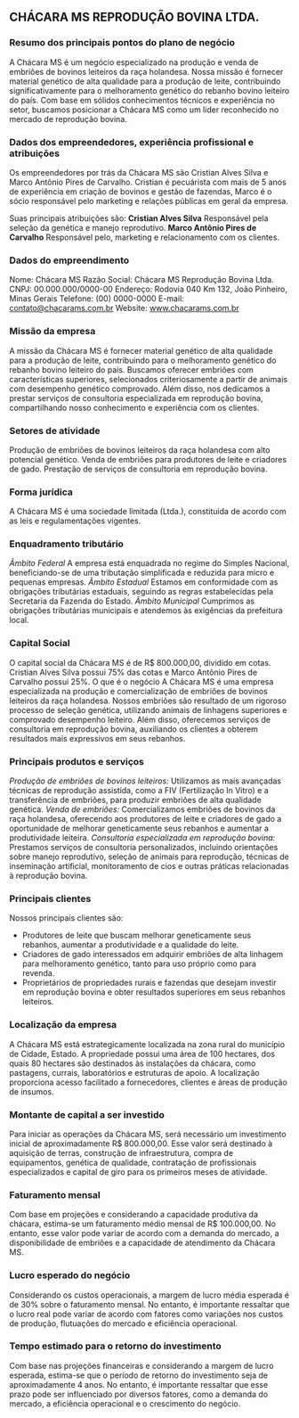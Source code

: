 
## CHÁCARA MS REPRODUÇÃO BOVINA LTDA.

### Resumo dos principais pontos do plano de negócio

A Chácara MS é um negócio especializado na produção e venda de embriões de bovinos leiteiros da raça holandesa.
Nossa missão é fornecer material genético de alta qualidade para a produção de leite, contribuindo significativamente para o melhoramento genético do rebanho bovino leiteiro do país. Com base em sólidos conhecimentos técnicos e experiência no setor, buscamos posicionar a Chácara MS como um líder reconhecido no mercado de reprodução bovina.

### Dados dos empreendedores, experiência profissional e atribuições

Os empreendedores por trás da Chácara MS são Cristian Alves Silva e Marco Antônio Pires de Carvalho. Cristian é pecuárista com mais de 5 anos de experiência em criação de bovinos e gestão de fazendas, Marco é o sócio responsável pelo marketing e relações públicas em geral da empresa.

Suas principais atribuições são:
**Cristian Alves Silva** Responsável pela seleção da genética e manejo reprodutivo.
**Marco Antônio Pires de Carvalho** Responsável pelo, marketing e relacionamento com os clientes.

### Dados do empreendimento

Nome: Chácara MS
Razão Social: Chácara MS Reprodução Bovina Ltda.
CNPJ: 00.000.000/0000-00
Endereço: Rodovia 040 Km 132, João Pinheiro, Minas Gerais
Telefone: (00) 0000-0000
E-mail: contato@chacarams.com.br
Website: www.chacarams.com.br

### Missão da empresa

A missão da Chácara MS é fornecer material genético de alta qualidade para a produção de leite, contribuindo para o melhoramento genético do rebanho bovino leiteiro do país. Buscamos oferecer embriões com características superiores, selecionados criteriosamente a partir de animais com desempenho genético comprovado. Além disso, nos dedicamos a prestar serviços de consultoria especializada em reprodução bovina, compartilhando nosso conhecimento e experiência com os clientes.

### Setores de atividade

Produção de embriões de bovinos leiteiros da raça holandesa com alto potencial genético.
Venda de embriões para produtores de leite e criadores de gado.
Prestação de serviços de consultoria em reprodução bovina.

### Forma jurídica

A Chácara MS é uma sociedade limitada (Ltda.), constituída de acordo com as leis e regulamentações vigentes.

### Enquadramento tributário

_Âmbito Federal_ A empresa está enquadrada no regime do Simples Nacional, beneficiando-se de uma tributação simplificada e reduzida para micro e pequenas empresas.
_Âmbito Estadual_ Estamos em conformidade com as obrigações tributárias estaduais, seguindo as regras estabelecidas pela Secretaria da Fazenda do Estado.
_Âmbito Municipal_ Cumprimos as obrigações tributárias municipais e atendemos às exigências da prefeitura local.

### Capital Social

O capital social da Chácara MS é de R$ 800.000,00, dividido em cotas. Cristian Alves Silva possui 75% das cotas e Marco Antônio Pires de Carvalho possui 25%.
O que é o negócio
A Chácara MS é uma empresa especializada na produção e comercialização de embriões de bovinos leiteiros da raça holandesa. Nossos embriões são resultado de um rigoroso processo de seleção genética, utilizando animais de linhagens superiores e comprovado desempenho leiteiro. Além disso, oferecemos serviços de consultoria em reprodução bovina, auxiliando os clientes a obterem resultados mais expressivos em seus rebanhos.

### Principais produtos e serviços

_Produção de embriões de bovinos leiteiros:_ Utilizamos as mais avançadas técnicas de reprodução assistida, como a FIV (Fertilização In Vitro) e a transferência de embriões, para produzir embriões de alta qualidade genética.
_Venda de embriões:_ Comercializamos embriões de bovinos da raça holandesa, oferecendo aos produtores de leite e criadores de gado a oportunidade de melhorar geneticamente seus rebanhos e aumentar a produtividade leiteira.
_Consultoria especializada em reprodução bovina:_ Prestamos serviços de consultoria personalizados, incluindo orientações sobre manejo reprodutivo, seleção de animais para reprodução, técnicas de inseminação artificial, monitoramento de cios e outras práticas relacionadas à reprodução bovina.

### Principais clientes

Nossos principais clientes são:

- Produtores de leite que buscam melhorar geneticamente seus rebanhos, aumentar a produtividade e a qualidade do leite.
- Criadores de gado interessados em adquirir embriões de alta linhagem para melhoramento genético, tanto para uso próprio como para revenda.
- Proprietários de propriedades rurais e fazendas que desejam investir em reprodução bovina e obter resultados superiores em seus rebanhos leiteiros.

### Localização da empresa

A Chácara MS está estrategicamente localizada na zona rural do município de Cidade, Estado. A propriedade possui uma área de 100 hectares, dos quais 80 hectares são destinados às instalações da chácara, como pastagens, currais, laboratórios e estruturas de apoio. A localização proporciona acesso facilitado a fornecedores, clientes e áreas de produção de insumos.

### Montante de capital a ser investido

Para iniciar as operações da Chácara MS, será necessário um investimento inicial de aproximadamente R$ 800.000,00. Esse valor será destinado à aquisição de terras, construção de infraestrutura, compra de equipamentos, genética de qualidade, contratação de profissionais especializados e capital de giro para os primeiros meses de atividade.

### Faturamento mensal

Com base em projeções e considerando a capacidade produtiva da chácara, estima-se um faturamento médio mensal de R$ 100.000,00. No entanto, esse valor pode variar de acordo com a demanda do mercado, a disponibilidade de embriões e a capacidade de atendimento da Chácara MS.

### Lucro esperado do negócio

Considerando os custos operacionais, a margem de lucro média esperada é de 30% sobre o faturamento mensal. No entanto, é importante ressaltar que o lucro real pode variar de acordo com fatores como variações nos custos de produção, flutuações do mercado e eficiência operacional.

### Tempo estimado para o retorno do investimento

Com base nas projeções financeiras e considerando a margem de lucro esperada, estima-se que o período de retorno do investimento seja de aproximadamente 4 anos. No entanto, é importante ressaltar que esse prazo pode ser influenciado por diversos fatores, como a demanda do mercado, a eficiência operacional e o crescimento do negócio.

